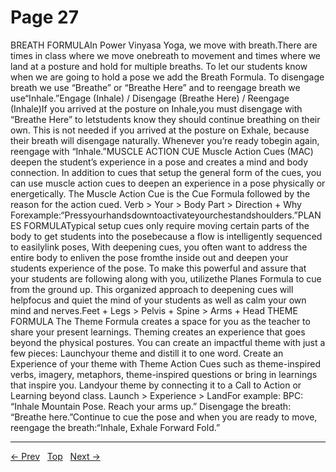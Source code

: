 # Page 27

BREATH FORMULAIn Power Vinyasa Yoga, we move with breath.There are times in class where we move onebreath to movement and times where we land at a posture and hold for multiple breaths. To let our students know when we are going to hold a pose we add the Breath Formula. To disengage breath we use “Breathe” or “Breathe Here” and to reengage breath we use“Inhale.”Engage (Inhale) / Disengage (Breathe Here) / Reengage (Inhale)If you arrived at the posture on Inhale,you must disengage with “Breathe Here” to letstudents know they should continue breathing on their own. This is not needed if you arrived at the posture on Exhale, because their breath will disengage naturally. Whenever you’re ready tobegin again, reengage with “Inhale.”MUSCLE ACTION CUE Muscle Action Cues (MAC) deepen the student’s experience in a pose and creates a mind and body connection. In addition to cues that setup the general form of the cues, you can use muscle action cues to deepen an experience in a pose physically or energetically. The Muscle Action Cue is the Cue Formula followed by the reason for the action cued. Verb > Your > Body Part > Direction + Why Forexample:“Pressyourhandsdowntoactivateyourchestandshoulders.”PLANES FORMULATypical setup cues only require moving certain parts of the body to get students into the posebecause a flow is intelligently sequenced to easilylink poses, With deepening cues, you often want to address the entire body to enliven the pose fromthe inside out and deepen your students experience of the pose. To make this powerful and assure that your students are following along with you, utilizethe Planes Formula to cue from the ground up. This organized approach to deepening cues will helpfocus and quiet the mind of your students as well as calm your own mind and nerves.Feet + Legs > Pelvis + Spine > Arms + Head
THEME FORMULA The Theme Formula creates a space for you as the teacher to share your present learnings. Theming creates an experience that goes beyond the physical postures. You can create an impactful theme with just a few pieces: Launchyour theme and distill it to one word. Create an Experience of your theme with Theme Action Cues such as theme-inspired verbs, imagery, metaphors, theme-inspired questions or bring in learnings that inspire you. Landyour theme by connecting it to a Call to Action or Learning beyond class. Launch > Experience > LandFor example: BPC: “Inhale Mountain Pose. Reach your arms up.” Disengage the breath: “Breathe here.”Continue to cue the pose and when you are ready to move, reengage the breath:“Inhale, Exhale Forward Fold.”


---
[← Prev](/pages/page-026.md) &nbsp; [Top](/index.md) &nbsp; [Next →](/pages/page-028.md)
